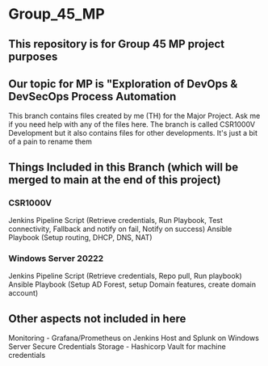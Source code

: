# Group_45_MP

##  This repository is for Group 45 MP project purposes

##  Our topic for MP is "Exploration of DevOps & DevSecOps Process Automation

This branch contains files created by me (TH) for the Major Project. Ask me if you need help with any of the files here.
The branch is called CSR1000V Development but it also contains files for other developments. It's just a bit of a pain to rename them

## Things Included in this Branch (which will be merged to main at the end of this project)

### CSR1000V
Jenkins Pipeline Script (Retrieve credentials, Run Playbook, Test connectivity, Fallback and notify on fail, Notify on success)
Ansible Playbook (Setup routing, DHCP, DNS, NAT)

### Windows Server 20222
Jenkins Pipeline Script (Retrieve credentials, Repo pull, Run playbook)
Ansible Playbook (Setup AD Forest, setup Domain features, create domain account)

## Other aspects not included in here

Monitoring - Grafana/Prometheus on Jenkins Host and Splunk on Windows Server
Secure Credentials Storage - Hashicorp Vault for machine credentials

        